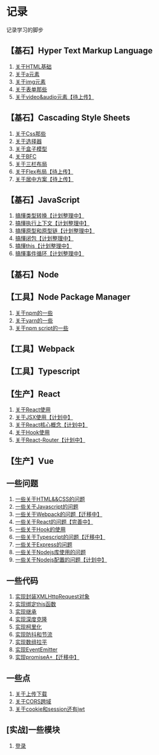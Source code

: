 # 记录

记录学习的脚步

## 【基石】Hyper Text Markup Language

1. [关于HTML基础](https://github.com/JuneJH/blog/issues/27)
2. [关于a元素](https://github.com/JuneJH/blog/issues/28)
3. [关于img元素](https://github.com/JuneJH/blog/issues/29)
4. [关于表单那些](https://github.com/JuneJH/blog/issues/30)
5. [关于video&audio元素【待上传】]()

 
## 【基石】Cascading Style Sheets

1. [关于Css那些](https://github.com/JuneJH/blog/issues/31)<br>
2. [关于选择器](https://github.com/JuneJH/blog/issues/32)<br>
3. [关于盒子模型](https://github.com/JuneJH/blog/issues/33)<br>
4. [关于BFC](https://github.com/JuneJH/blog/issues/34)<br>
5. [关于三栏布局](https://github.com/JuneJH/blog/issues/19)<br>
6. [关于Flex布局【待上传】]()<br>
7. [关于居中方案【待上传】]()<br>

 
## 【基石】JavaScript

1. [搞懂类型转换【计划整理中】](https://github.com/JuneJH/blog/issues/7)<br>
2. [搞懂执行上下文【计划整理中】](https://github.com/JuneJH/blog/issues/7)<br>
3. [搞懂原型和原型链【计划整理中】](https://github.com/JuneJH/blog/issues/7)<br>
4. [搞懂闭包【计划整理中】](https://github.com/JuneJH/blog/issues/7)<br>
5. [搞懂this【计划整理中】](https://github.com/JuneJH/blog/issues/7)<br>
6. [搞懂事件循环【计划整理中】](https://github.com/JuneJH/blog/issues/7)<br>

## 【基石】Node 

## 【工具】Node Package Manager

1. [关于npm的一些]()<br>
2. [关于yarn的一些]()<br>
2. [关于npm script的一些]()<br>


## 【工具】Webpack

## 【工具】Typescript


## 【生产】React

1. [关于React使用](https://github.com/JuneJH/blog/issues/35)<br>
2. [关于JSX使用【计划中】]()<br>
3. [关于React核心概念【计划中】]()<br>
4. [关于Hook使用](https://github.com/JuneJH/blog/issues/36)<br>
5. [关于React-Router【计划中】]()<br>


## 【生产】Vue


## 一些问题

1. [一些关于HTML&&CSS的问题](https://github.com/JuneJH/blog/issues/1)<br>
2. [一些关于Javascript的问题](https://github.com/JuneJH/blog/issues/6)<br>
3. [一些关于Webpack的问题【迁移中】](https://github.com/JuneJH/blog/issues/7)<br>
4. [一些关于React的问题【完善中】](https://github.com/JuneJH/blog/issues/8)<br>
5. [一些关于Hook的使用](https://github.com/JuneJH/blog/issues/16)<br>
6. [一些关于Typescript的问题【迁移中】](https://github.com/JuneJH/blog/issues/9)<br>
7. [一些关于Express的问题](https://github.com/JuneJH/blog/issues/11)<br>
8. [一些关于Nodejs库使用的问题](https://github.com/JuneJH/blog/issues/12)<br>
9. [一些关于Nodejs配置的问题【计划中】](https://github.com/JuneJH/blog/issues/13)<br>

## 一些代码

1. [实现封装XMLHttpRequest对象](https://github.com/JuneJH/blog/issues/18)<br>
2. [实现绑定this函数](https://github.com/JuneJH/blog/issues/20)<br>
3. [实现继承](https://github.com/JuneJH/blog/issues/26)<br>
4. [实现深度克隆](https://github.com/JuneJH/blog/issues/22)<br>
5. [实现柯里化](https://github.com/JuneJH/blog/issues/23)<br>
6. [实现防抖和节流](https://github.com/JuneJH/blog/issues/21)<br>
7. [实现数组拉平](https://github.com/JuneJH/blog/issues/24)<br>
8. [实现EventEmitter](https://github.com/JuneJH/blog/issues/25)<br>
9. [实现promiseA+【迁移中】](https://github.com/JuneJH/blog/issues/7)<br>




## 一些点

1. [关于上传下载](https://github.com/JuneJH/blog/issues/10)<br>
2. [关于CORS跨域](https://github.com/JuneJH/blog/issues/14)<br>
3. [关于cookie和session还有jwt](https://github.com/JuneJH/blog/issues/17)<br>

   
## [实战]一些模块

1. [登录](https://github.com/JuneJH/blog/issues/15)<br>




